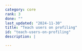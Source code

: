 ```yaml
---
category: core
rank: 3
done: ""
last_updated: "2024-11-30"
title: "Teach users on profiling"
id: "teach-users-on-profiling"
description: |

---
```

